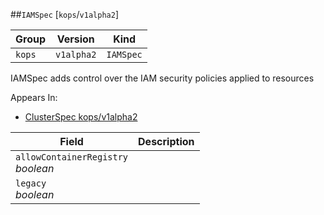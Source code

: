 ##`IAMSpec` [`kops`/`v1alpha2`]

Group        | Version     | Kind
------------ | ---------- | -----------
`kops` | `v1alpha2` | `IAMSpec`



IAMSpec adds control over the IAM security policies applied to resources

<aside class="notice">
Appears In:

<ul> 
<li><a href="#clusterspec-v1alpha2-kops">ClusterSpec kops/v1alpha2</a></li>
</ul></aside>

Field        | Description
------------ | -----------
`allowContainerRegistry`<br /> *boolean*    | 
`legacy`<br /> *boolean*    | 

